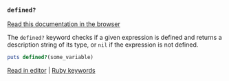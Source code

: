 ### `defined?`

[Read this documentation in the browser](https://github.com/Shopify/ruby-lsp/blob/main/static_docs/defined?.md)

The `defined?` keyword checks if a given expression is defined and returns a description string of its type, or `nil` if the expression is not defined.

```ruby
puts defined?(some_variable)
```

[Read in editor](static_docs/defined?.md) | [Ruby keywords](https://docs.ruby-lang.org/en/3.3/keywords_rdoc.html)
